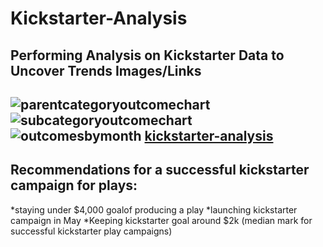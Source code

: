 # Kickstarter-Analysis
Performing Analysis on Kickstarter Data to Uncover Trends
Images/Links
---
![parentcategoryoutcomechart](path/to/parentcategoryoutcomechart.png)
![subcategoryoutcomechart](path/to/subcategoryoutcomechart.png)
![outcomesbymonth](path/to/outcomesbymonth.png)
[kickstarter-analysis](path/to/kickstarter-analysis.xlxs)
---
Recommendations for a successful kickstarter campaign for plays:
---
*staying under $4,000 goalof producing a play
*launching kickstarter campaign in May 
*Keeping kickstarter goal around $2k (median mark for successful kickstarter play campaigns)
